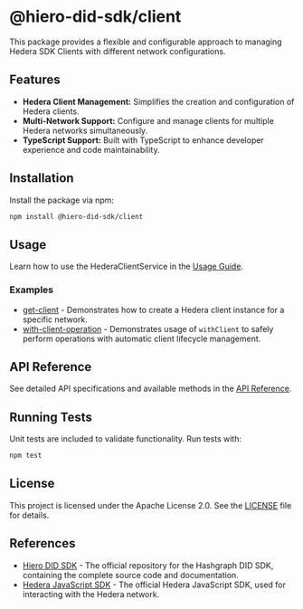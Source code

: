 # @hiero-did-sdk/client

This package provides a flexible and configurable approach to managing Hedera SDK Clients with different network configurations.

## Features

- **Hedera Client Management:** Simplifies the creation and configuration of Hedera clients.
- **Multi-Network Support:** Configure and manage clients for multiple Hedera networks simultaneously.
- **TypeScript Support:** Built with TypeScript to enhance developer experience and code maintainability.

## Installation

Install the package via npm:

```bash
npm install @hiero-did-sdk/client
```

## Usage

Learn how to use the HederaClientService in the [Usage Guide](https://hiero-ledger.github.io/hiero-did-sdk-js/documentation/0.1.0/03-implementation/components/client-guide.html).

### Examples

- [get-client](./examples/get-client.ts) - Demonstrates how to create a Hedera client instance for a specific network.
- [with-client-operation](./examples/with-client-operation.ts) - Demonstrates usage of `withClient` to safely perform operations with automatic client lifecycle management.

## API Reference

See detailed API specifications and available methods in the [API Reference](https://hiero-ledger.github.io/hiero-did-sdk-js/documentation/0.1.0/03-implementation/components/client-api.html).

## Running Tests

Unit tests are included to validate functionality. Run tests with:

```bash
npm test
```

## License

This project is licensed under the Apache License 2.0. See the [LICENSE](LICENSE) file for details.

## References

- [Hiero DID SDK](https://github.com/hiero-ledger/hiero-did-sdk-js) - The official repository for the Hashgraph DID SDK, containing the complete source code and documentation.
- [Hedera JavaScript SDK](https://github.com/hashgraph/hedera-sdk-js) - The official Hedera JavaScript SDK, used for interacting with the Hedera network.
